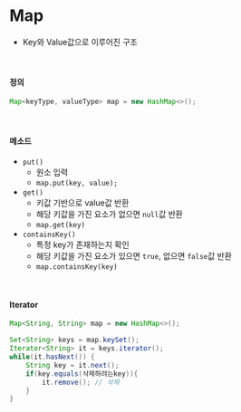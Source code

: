 # Map

* Key와 Value값으로 이루어진 구조

<br>

#### 정의

```java
Map<keyType, valueType> map = new HashMap<>();
```

<br>

#### 메소드

* `put()`
  * 원소 입력
  * `map.put(key, value);`
* `get()`
  * 키값 기반으로 value값 반환
  * 해당 키값을 가진 요소가 없으면 `null`값 반환
  * `map.get(key)`
* `containsKey()`
  * 특정 key가 존재하는지 확인
  * 해당 키값을 가진 요소가 있으면 `true`, 없으면 `false`값 반환 
  * `map.containsKey(key)`

<br>

#### Iterator

```java
Map<String, String> map = new HashMap<>();

Set<String> keys = map.keySet();
Iterator<String> it = keys.iterator();
while(it.hasNext()) {
	String key = it.next();
    if(key.equals(삭제하려는key)){
        it.remove(); // 삭제
    }
}
```


